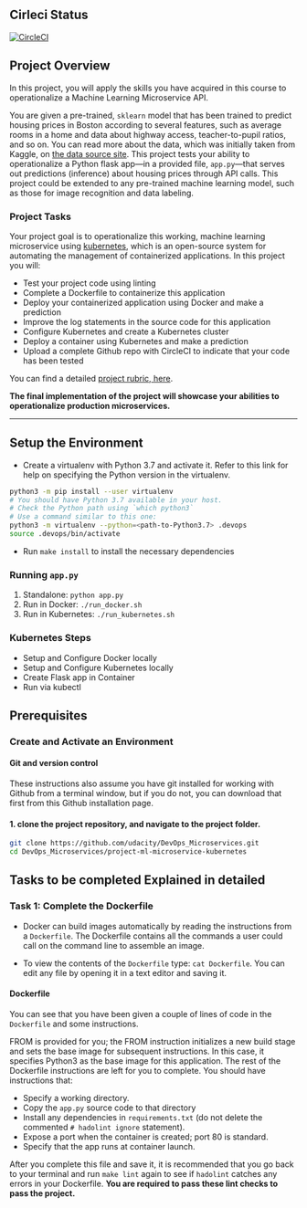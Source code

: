## Cirleci Status
[![CircleCI](https://dl.circleci.com/status-badge/img/gh/Bernado6/Udacity-Project4-DevOps/tree/master.svg?style=svg)](https://dl.circleci.com/status-badge/redirect/gh/Bernado6/Udacity-Project4-DevOps/tree/master)

## Project Overview

In this project, you will apply the skills you have acquired in this course to operationalize a Machine Learning Microservice API. 

You are given a pre-trained, `sklearn` model that has been trained to predict housing prices in Boston according to several features, such as average rooms in a home and data about highway access, teacher-to-pupil ratios, and so on. You can read more about the data, which was initially taken from Kaggle, on [the data source site](https://www.kaggle.com/c/boston-housing). This project tests your ability to operationalize a Python flask app—in a provided file, `app.py`—that serves out predictions (inference) about housing prices through API calls. This project could be extended to any pre-trained machine learning model, such as those for image recognition and data labeling.

### Project Tasks

Your project goal is to operationalize this working, machine learning microservice using [kubernetes](https://kubernetes.io/), which is an open-source system for automating the management of containerized applications. In this project you will:
* Test your project code using linting
* Complete a Dockerfile to containerize this application
* Deploy your containerized application using Docker and make a prediction
* Improve the log statements in the source code for this application
* Configure Kubernetes and create a Kubernetes cluster
* Deploy a container using Kubernetes and make a prediction
* Upload a complete Github repo with CircleCI to indicate that your code has been tested

You can find a detailed [project rubric, here](https://review.udacity.com/#!/rubrics/2576/view).

**The final implementation of the project will showcase your abilities to operationalize production microservices.**

---

## Setup the Environment

* Create a virtualenv with Python 3.7 and activate it. Refer to this link for help on specifying the Python version in the virtualenv. 
```bash
python3 -m pip install --user virtualenv
# You should have Python 3.7 available in your host. 
# Check the Python path using `which python3`
# Use a command similar to this one:
python3 -m virtualenv --python=<path-to-Python3.7> .devops
source .devops/bin/activate
```
* Run `make install` to install the necessary dependencies

### Running `app.py`

1. Standalone:  `python app.py`
2. Run in Docker:  `./run_docker.sh`
3. Run in Kubernetes:  `./run_kubernetes.sh`

### Kubernetes Steps

* Setup and Configure Docker locally
* Setup and Configure Kubernetes locally
* Create Flask app in Container
* Run via kubectl

## Prerequisites

### Create and Activate an Environment

#### Git and version control
These instructions also assume you have git installed for working with Github from a terminal window, but if you do not, you can download that first from this Github installation page.

#### 1. clone the project repository, and navigate to the project folder.

```bash
git clone https://github.com/udacity/DevOps_Microservices.git
cd DevOps_Microservices/project-ml-microservice-kubernetes
```

## Tasks to be completed Explained in detailed

### Task 1: Complete the Dockerfile
* Docker can build images automatically by reading the instructions from a `Dockerfile`. The Dockerfile contains all the commands a user could call on the command line to assemble an image.     

* To view the contents of the `Dockerfile` type: `cat Dockerfile`. You can edit any file by opening it in a text editor and saving it.

#### Dockerfile
You can see that you have been given a couple of lines of code in the `Dockerfile` and some instructions.

FROM is provided for you; the FROM instruction initializes a new build stage and sets the base image for subsequent instructions. In this case, it specifies Python3 as the base image for this application. The rest of the Dockerfile instructions are left for you to complete. You should have instructions that:

 * Specify a working directory.
 * Copy the `app.py` source code to that directory
 * Install any dependencies in `requirements.txt` (do not delete the commented   `# hadolint ignore` statement).
 * Expose a port when the container is created; port 80 is standard.
 * Specify that the app runs at container launch.

After you complete this file and save it, it is recommended that you go back to your terminal and run `make lint` again to see if `hadolint` catches any errors in your Dockerfile. **You are required to pass these lint checks to pass the project.**

